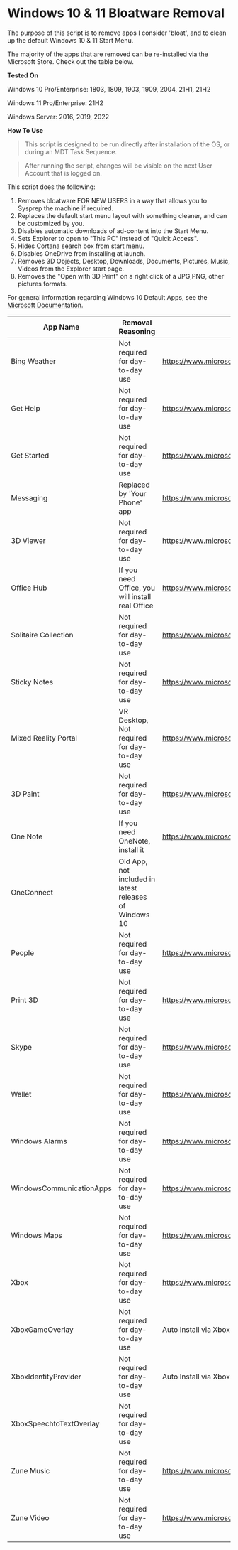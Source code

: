 # Windows 10 & 11 Bloatware Removal

The purpose of this script is to remove apps I consider 'bloat', and to clean up the default Windows 10 & 11 Start Menu. 

The majority of the apps that are removed can be re-installed via the Microsoft Store. Check out the table below. 

**Tested On**

Windows 10 Pro/Enterprise: 1803, 1809, 1903, 1909, 2004, 21H1, 21H2 

Windows 11 Pro/Enterprise: 21H2 

Windows Server: 2016, 2019, 2022


**How To Use**
> This script is designed to be run directly after installation of the OS, or during an MDT Task Sequence. 

> After running the script, changes will be visible on the next User Account that is logged on. 

This script does the following:
1) Removes bloatware FOR NEW USERS in a way that allows you to Sysprep the machine if required.
2) Replaces the default start menu layout with something cleaner, and can be customized by you.
3) Disables automatic downloads of ad-content into the Start Menu.
4) Sets Explorer to open to "This PC" instead of "Quick Access".
5) Hides Cortana search box from start menu.
6) Disables OneDrive from installing at launch. 
7) Removes 3D Objects, Desktop, Downloads, Documents, Pictures, Music, Videos from the Explorer start page. 
8) Removes the "Open with 3D Print" on a right click of a JPG,PNG, other pictures formats. 


For general information regarding Windows 10 Default Apps, see the <a href='https://docs.microsoft.com/en-us/windows/application-management/apps-in-windows-10'>Microsoft Documentation.</a> 


|   App Name    | Removal Reasoning    | Where to Download | 
| ------------- |--------------|--------------|
| Bing Weather     | Not required for day-to-day use | https://www.microsoft.com/store/productId/9WZDNCRFJ3Q2|
| Get Help     | Not required for day-to-day use | https://www.microsoft.com/store/productId/9PKDZBMV1H3T |
| Get Started | Not required for day-to-day use | https://www.microsoft.com/store/productId/9WZDNCRDTBJJ |   
| Messaging | Replaced by 'Your Phone' app | https://www.microsoft.com/store/productId/9WZDNCRFJBQ6 |
| 3D Viewer | Not required for day-to-day use | https://www.microsoft.com/store/productId/9NBLGGH42THS |
| Office Hub | If you need Office, you will install real Office | https://www.microsoft.com/store/productId/9WZDNCRD29V9 |
| Solitaire Collection | Not required for day-to-day use | https://www.microsoft.com/store/productId/9WZDNCRFHWD2 |
| Sticky Notes | Not required for day-to-day use | https://www.microsoft.com/store/productId/9NBLGGH4QGHW |
| Mixed Reality Portal | VR Desktop, Not required for day-to-day use | https://www.microsoft.com/store/productId/9NG1H8B3ZC7M |
| 3D Paint | Not required for day-to-day use | https://www.microsoft.com/store/productId/9NBLGGH5FV99 |
| One Note | If you need OneNote, install it | https://www.microsoft.com/store/productId/9WZDNCRFHVJL |
| OneConnect | Old App, not included in latest releases of Windows 10 |  |  
| People | Not required for day-to-day use | https://www.microsoft.com/store/productId/9NBLGGH10PG8 |
| Print 3D | Not required for day-to-day use | https://www.microsoft.com/store/productId/9PBPCH085S3S |
| Skype | Not required for day-to-day use | https://www.microsoft.com/store/productId/9WZDNCRFJ364 |
| Wallet | Not required for day-to-day use | https://www.microsoft.com/store/productId/9NBLGGH52CKV |
| Windows Alarms | Not required for day-to-day use | https://www.microsoft.com/store/productId/9WZDNCRFJ3PR |
| WindowsCommunicationApps | Not required for day-to-day use | https://www.microsoft.com/store/productId/9WZDNCRFHVQM |
| Windows Maps | Not required for day-to-day use | https://www.microsoft.com/store/productId/9WZDNCRDTBVB |
| Xbox | Not required for day-to-day use | https://www.microsoft.com/store/productId/9MV0B5HZVK9Z |
| XboxGameOverlay | Not required for day-to-day use  | Auto Install via Xbox App |
| XboxIdentityProvider | Not required for day-to-day use | Auto Install via Xbox App |
| XboxSpeechtoTextOverlay | Not required for day-to-day use |  |
| Zune Music | Not required for day-to-day use | https://www.microsoft.com/store/productId/9WZDNCRFJ3PT |
| Zune Video | Not required for day-to-day use | https://www.microsoft.com/store/productId/9WZDNCRFJ3P2 |
